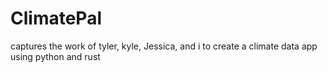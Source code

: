 # ClimatePal
captures the work of tyler, kyle, Jessica, and i to create a climate data app using python and rust
